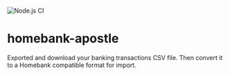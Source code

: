 ![Node.js CI](https://github.com/TimeBandit/homebank-apostle/workflows/Node.js%20CI/badge.svg?branch=main)
# homebank-apostle
Exported and download your banking transactions CSV file. Then convert it to a Homebank compatible format for import.
